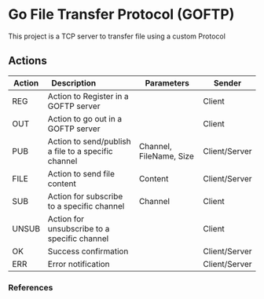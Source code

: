 # Go File Transfer Protocol (GOFTP)

This project is a TCP server to transfer file using a custom Protocol

## Actions

| Action      | Description                                          | Parameters                | Sender        |
| ----------- | -----------                                          | ---------                 | ------        |
| REG         | Action to Register in a GOFTP server                 |                           | Client        |
| OUT         | Action to go out in a GOFTP server                   |                           | Client        |
| PUB         | Action to send/publish a file to a specific channel  | Channel, FileName, Size   | Client/Server |
| FILE        | Action to send file content                          | Content                   | Client/Server |
| SUB         | Action for subscribe to a specific channel           | Channel                   | Client        |
| UNSUB       | Action for unsubscribe to a specific channel         |                           | Client        |
| OK          | Success confirmation                                 |                           | Client/Server |
| ERR         | Error notification                                   |                           | Client/Server |

### References
